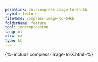 ```yaml
---
permalink: /nl/compress-image-to-64-kb
layout: feature
fileName: compress-image-to-64kb
folderName: feature
tool: imgcompression
lang: nl
size: 64
type: kb
---
```


{%- include compress-image-to-X.html -%}
